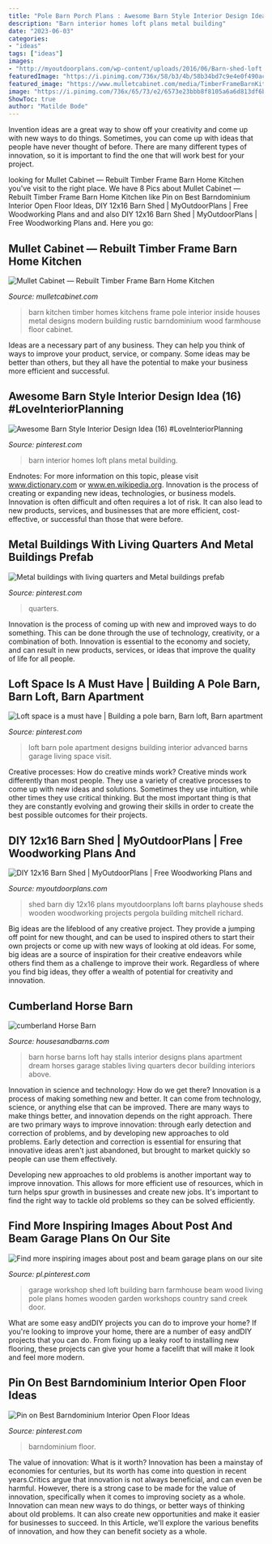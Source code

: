 ```yaml
---
title: "Pole Barn Porch Plans : Awesome Barn Style Interior Design Idea (16) #loveinteriorplanning"
description: "Barn interior homes loft plans metal building"
date: "2023-06-03"
categories:
- "ideas"
tags: ["ideas"]
images:
- "http://myoutdoorplans.com/wp-content/uploads/2016/06/Barn-shed-loft.jpg"
featuredImage: "https://i.pinimg.com/736x/58/b3/4b/58b34bd7c9e4e0f490ac5060dd921f36.jpg"
featured_image: "https://www.mulletcabinet.com/media/TimberFrameBarnKitchen.jpg"
image: "https://i.pinimg.com/736x/65/73/e2/6573e23bbb8f8105a6a6d813df6ba5e1.jpg"
ShowToc: true
author: "Matilde Bode"
---
```



Invention ideas are a great way to show off your creativity and come up with new ways to do things. Sometimes, you can come up with ideas that people have never thought of before. There are many different types of innovation, so it is important to find the one that will work best for your project.

	

		
looking for Mullet Cabinet — Rebuilt Timber Frame Barn Home Kitchen you've visit to the right place. We have 8 Pics about Mullet Cabinet — Rebuilt Timber Frame Barn Home Kitchen like Pin on Best Barndominium Interior Open Floor Ideas, DIY 12x16 Barn Shed | MyOutdoorPlans | Free Woodworking Plans and and also DIY 12x16 Barn Shed | MyOutdoorPlans | Free Woodworking Plans and. Here you go:
		
    
## Mullet Cabinet — Rebuilt Timber Frame Barn Home Kitchen

<img loading=lazy src="https://www.mulletcabinet.com/media/TimberFrameBarnKitchen.jpg" onerror="this.onerror=null;this.src='https://tse3.mm.bing.net/th?id=OIP.fHU_DIlpja6xI9HdHP7OAgHaEc&amp;pid=15.1';" alt="Mullet Cabinet — Rebuilt Timber Frame Barn Home Kitchen">

_Source: mulletcabinet.com_

>barn kitchen timber homes kitchens frame pole interior inside houses metal designs modern building rustic barndominium wood farmhouse floor cabinet. 

	

Ideas are a necessary part of any business. They can help you think of ways to improve your product, service, or company. Some ideas may be better than others, but they all have the potential to make your business more efficient and successful.

    
## Awesome Barn Style Interior Design Idea (16) #LoveInteriorPlanning

<img loading=lazy src="https://i.pinimg.com/736x/58/b3/4b/58b34bd7c9e4e0f490ac5060dd921f36.jpg" onerror="this.onerror=null;this.src='https://tse1.mm.bing.net/th?id=OIP.Kuor3LWp1OHzPLYvU1ngBAHaLH&amp;pid=15.1';" alt="Awesome Barn Style Interior Design Idea (16) #LoveInteriorPlanning">

_Source: pinterest.com_

>barn interior homes loft plans metal building. 

	

Endnotes: For more information on this topic, please visit www.dictionary.com or www.en.wikipedia.org.
Innovation is the process of creating or expanding new ideas, technologies, or business models. Innovation is often difficult and often requires a lot of risk. It can also lead to new products, services, and businesses that are more efficient, cost-effective, or successful than those that were before.

    
## Metal Buildings With Living Quarters And Metal Buildings Prefab

<img loading=lazy src="https://i.pinimg.com/736x/cf/06/4f/cf064f47a9032334653db4e8b4b2a548.jpg" onerror="this.onerror=null;this.src='https://tse4.mm.bing.net/th?id=OIP.xf9gq7k3hSLt2Lc_DiCXPgHaFt&amp;pid=15.1';" alt="Metal buildings with living quarters and Metal buildings prefab">

_Source: pinterest.com_

>quarters. 

	

Innovation is the process of coming up with new and improved ways to do something. This can be done through the use of technology, creativity, or a combination of both. Innovation is essential to the economy and society, and can result in new products, services, or ideas that improve the quality of life for all people.

    
## Loft Space Is A Must Have | Building A Pole Barn, Barn Loft, Barn Apartment

<img loading=lazy src="https://i.pinimg.com/736x/74/d2/3e/74d23e22543e7f6b5cb56120353624aa--loft-spaces-barn.jpg" onerror="this.onerror=null;this.src='https://tse2.mm.bing.net/th?id=OIP.Zv5PJS3aGJ5IbfVYzXFCGgHaFj&amp;pid=15.1';" alt="Loft space is a must have | Building a pole barn, Barn loft, Barn apartment">

_Source: pinterest.com_

>loft barn pole apartment designs building interior advanced barns garage living space visit. 

	

Creative processes: How do creative minds work?
Creative minds work differently than most people. They use a variety of creative processes to come up with new ideas and solutions. Sometimes they use intuition, while other times they use critical thinking. But the most important thing is that they are constantly evolving and growing their skills in order to create the best possible outcomes for their projects.

    
## DIY 12x16 Barn Shed | MyOutdoorPlans | Free Woodworking Plans And

<img loading=lazy src="http://myoutdoorplans.com/wp-content/uploads/2016/06/Barn-shed-loft.jpg" onerror="this.onerror=null;this.src='https://tse1.mm.bing.net/th?id=OIP.PyaDhW-12w7ymMsRqdNQywHaE8&amp;pid=15.1';" alt="DIY 12x16 Barn Shed | MyOutdoorPlans | Free Woodworking Plans and">

_Source: myoutdoorplans.com_

>shed barn diy 12x16 plans myoutdoorplans loft barns playhouse sheds wooden woodworking projects pergola building mitchell richard. 

	

Big ideas are the lifeblood of any creative project. They provide a jumping off point for new thought, and can be used to inspired others to start their own projects or come up with new ways of looking at old ideas. For some, big ideas are a source of inspiration for their creative endeavors while others find them as a challenge to improve their work. Regardless of where you find big ideas, they offer a wealth of potential for creativity and innovation.

    
## Cumberland Horse Barn

<img loading=lazy src="https://www.housesandbarns.com/wp-content/uploads/2016/01/Horse-barn-interior.jpg" onerror="this.onerror=null;this.src='https://tse2.mm.bing.net/th?id=OIP.FSdEK3QQKfFPoPn122QzowHaLI&amp;pid=15.1';" alt="cumberland Horse Barn">

_Source: housesandbarns.com_

>barn horse barns loft hay stalls interior designs plans apartment dream horses garage stables living quarters decor building interiors above. 

	

Innovation in science and technology: How do we get there?
Innovation is a process of making something new and better. It can come from technology, science, or anything else that can be improved. There are many ways to make things better, and innovation depends on the right approach.
There are two primary ways to improve innovation: through early detection and correction of problems, and by developing new approaches to old problems. Early detection and correction is essential for ensuring that innovative ideas aren't just abandoned, but brought to market quickly so people can use them effectively.

Developing new approaches to old problems is another important way to improve innovation. This allows for more efficient use of resources, which in turn helps spur growth in businesses and create new jobs. It's important to find the right way to tackle old problems so they can be solved efficiently.

    
## Find More Inspiring Images About Post And Beam Garage Plans On Our Site

<img loading=lazy src="https://i.pinimg.com/736x/65/73/e2/6573e23bbb8f8105a6a6d813df6ba5e1.jpg" onerror="this.onerror=null;this.src='https://tse3.mm.bing.net/th?id=OIP.MiMmomv9b27aZs-SA1cUSQHaE7&amp;pid=15.1';" alt="Find more inspiring images about post and beam garage plans on our site">

_Source: pl.pinterest.com_

>garage workshop shed loft building barn farmhouse beam wood living pole plans homes wooden garden workshops country sand creek door. 

	

What are some easy andDIY projects you can do to improve your home?
If you're looking to improve your home, there are a number of easy andDIY projects that you can do. From fixing up a leaky roof to installing new flooring, these projects can give your home a facelift that will make it look and feel more modern.

    
## Pin On Best Barndominium Interior Open Floor Ideas

<img loading=lazy src="https://i.pinimg.com/736x/cb/bb/0f/cbbb0f5df139e6302a2bf9f4b55a8cd2.jpg" onerror="this.onerror=null;this.src='https://tse4.mm.bing.net/th?id=OIP.QfdvMvCxXRXROelhcgWmDQAAAA&amp;pid=15.1';" alt="Pin on Best Barndominium Interior Open Floor Ideas">

_Source: pinterest.com_

>barndominium floor. 

	

The value of innovation: What is it worth?
Innovation has been a mainstay of economies for centuries, but its worth has come into question in recent years.Critics argue that innovation is not always beneficial, and can even be harmful. However, there is a strong case to be made for the value of innovation, specifically when it comes to improving society as a whole. Innovation can mean new ways to do things, or better ways of thinking about old problems. It can also create new opportunities and make it easier for businesses to succeed. In this Article, we'll explore the various benefits of innovation, and how they can benefit society as a whole.

